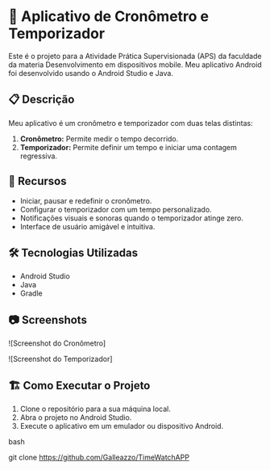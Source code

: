 # 📱 Aplicativo de Cronômetro e Temporizador

Este é o projeto para a Atividade Prática Supervisionada (APS) da faculdade da materia Desenvolvimento em dispositivos mobile. Meu aplicativo Android foi desenvolvido usando o Android Studio e Java.

## 📋 Descrição

Meu aplicativo é um cronômetro e temporizador com duas telas distintas:

1. **Cronômetro:** Permite medir o tempo decorrido.
2. **Temporizador:** Permite definir um tempo e iniciar uma contagem regressiva.

## 🚀 Recursos

- Iniciar, pausar e redefinir o cronômetro.
- Configurar o temporizador com um tempo personalizado.
- Notificações visuais e sonoras quando o temporizador atinge zero.
- Interface de usuário amigável e intuitiva.

## 🛠️ Tecnologias Utilizadas

- Android Studio
- Java
- Gradle

## 📷 Screenshots

![Screenshot do Cronômetro]

![Screenshot do Temporizador]

## 🏗️ Como Executar o Projeto

1. Clone o repositório para a sua máquina local.
2. Abra o projeto no Android Studio.
3. Execute o aplicativo em um emulador ou dispositivo Android.

bash

git clone https://github.com/Galleazzo/TimeWatchAPP
